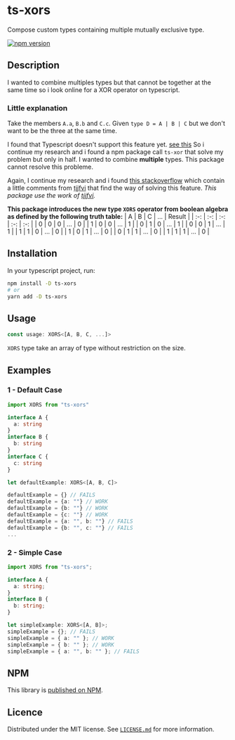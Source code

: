 # ts-xors

Compose custom types containing multiple mutually exclusive type.

[![npm version](https://badge.fury.io/js/ts-xors.svg)](https://badge.fury.io/js/ts-xors)

## Description

I wanted to combine multiples types but that cannot be together at the same time so i look online for a XOR operator on typescript.

### Little explanation

Take the members `A.a`, `B.b` and `C.c`. Given `type D = A | B | C` but we don't want to be the three at the same time.

I found that Typescript doesn't support this feature yet. [see this](https://github.com/Microsoft/TypeScript/issues/6579)
So i continue my research and i found a npm package call `ts-xor` that solve my problem but only in half.
I wanted to combine **multiple** types. This package cannot resolve this probleme.

Again, I continue my research and i found [this stackoverflow](https://stackoverflow.com/questions/42123407/does-typescript-support-mutually-exclusive-types)
which contain a little comments from [tjjfvi](https://stackoverflow.com/users/11860232/tjjfvi) that find the way of solving this feature.
_This package use the work of [tjjfvi](https://stackoverflow.com/users/11860232/tjjfvi)._

**This package introduces the new type `XORS` operator from boolean algebra as defined by the following truth table:**
| A | B | C | ... | Result |
| :-: | :-: | :-: | :-: | :-: |
| 0 | 0 | 0 | ... | 0 |
| 1 | 0 | 0 | ... | 1 |
| 0 | 1 | 0 | ... | 1 |
| 0 | 0 | 1 | ... | 1 |
| 1 | 1 | 0 | ... | 0 |
| 1 | 0 | 1 | ... | 0 |
| 0 | 1 | 1 | ... | 0 |
| 1 | 1 | 1 | ... | 0 |

## Installation

In your typescript project, run:

```sh
npm install -D ts-xors
# or
yarn add -D ts-xors
```

## Usage

```typescript
const usage: XORS<[A, B, C, ...]>
```

`XORS` type take an array of type without restriction on the size.

## Examples

### 1 - Default Case

```typescript
import XORS from "ts-xors"

interface A {
  a: string
}
interface B {
  b: string
}
interface C {
  c: string
}

let defaultExample: XORS<[A, B, C]>

defaultExample = {} // FAILS
defaultExample = {a: ""} // WORK
defaultExample = {b: ""} // WORK
defaultExample = {c: ""} // WORK
defaultExample = {a: "", b: ""} // FAILS
defaultExample = {b: "", c: ""} // FAILS
...
```

### 2 - Simple Case

```typescript
import XORS from "ts-xors";

interface A {
  a: string;
}
interface B {
  b: string;
}

let simpleExample: XORS<[A, B]>;
simpleExample = {}; // FAILS
simpleExample = { a: "" }; // WORK
simpleExample = { b: "" }; // WORK
simpleExample = { a: "", b: "" }; // FAILS
```

## NPM

This library is [published on NPM](https://www.npmjs.com/package/ts-xors).

## Licence

Distributed under the MIT license. See [`LICENSE.md`](./LICENCE.md) for more information.
